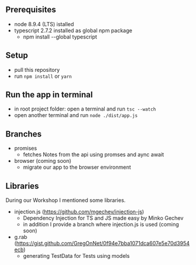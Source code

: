 ## Prerequisites

* node 8.9.4 (LTS) istalled
* typescript 2.7.2 installed as global npm package
  * npm install --global typescript

## Setup

* pull this repository
* run `npm install` or `yarn`

## Run the app in terminal

* in root project folder: open a terminal and run `tsc --watch`
* open another terminal and run `node ./dist/app.js`

## Branches

* promises
  * fetches Notes from the api using promses and aync await
* browser (coming soon)
  * migrate our app to the browser environment

## Libraries

During our Workshop I mentioned some libraries.

* injection.js (https://github.com/mgechev/injection-js)
  * Dependency Injection for TS and JS made easy by Minko Gechev
  * in addition I provide a branch where injection.js is used (coming soon)
* g.rab (https://gist.github.com/GregOnNet/0f94e7bba1071dca607e5e70d3954ecb)
  * generating TestData for Tests using models

